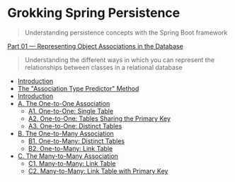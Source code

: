 # Grokking Spring Persistence

> Understanding persistence concepts with the Spring Boot framework

[Part 01 &mdash; Representing Object Associations in the Database](01-representing-object-associations-in-the-db/) 
> Understanding the different ways in which you can represent the relationships between classes in a relational database
+ [Introduction](01-representing-object-associations-in-the-db/README.md#introduction)
+ [The "Association Type Predictor" Method](01-representing-object-associations-in-the-db/README.md#the-association-type-predictor-method)
+ [Introduction](01-representing-object-associations-in-the-db/README.md#introduction)
+ [A. The One-to-One Association](01-representing-object-associations-in-the-db/README.md#a-the-one-to-one-association)
  + [A1. One-to-One: Single Table](01-representing-object-associations-in-the-db/README.md#a1-one-to-one-single-table)
  + [A2. One-to-One: Tables Sharing the Primary Key](01-representing-object-associations-in-the-db/README.md#a2-one-to-one-tables-sharing-the-primary-key)
  + [A3. One-to-One: Distinct Tables](01-representing-object-associations-in-the-db/README.md#a3-one-to-one-distinct-tables)        
+ [B. The One-to-Many Association](01-representing-object-associations-in-the-db/README.md#b-the-one-to-many-and-many-to-one-association)
  + [B1. One-to-Many: Distinct Tables](01-representing-object-associations-in-the-db/README.md#b1-one-to-many-distinct-tables)
  + [B2. One-to-Many: Link Table](01-representing-object-associations-in-the-db/README.md#b2-one-to-many-link-table)    
+ [C. The Many-to-Many Association](01-representing-object-associations-in-the-db/README.md#c-the-many-to-many-association)
  + [C1. Many-to-Many: Link Table](01-representing-object-associations-in-the-db/README.md#c1-many-to-many-link-table)
  + [C2. Many-to-Many: Link Table with Primary Key](01-representing-object-associations-in-the-db/README.md#c2-many-to-many-link-table-with-primary-key)
